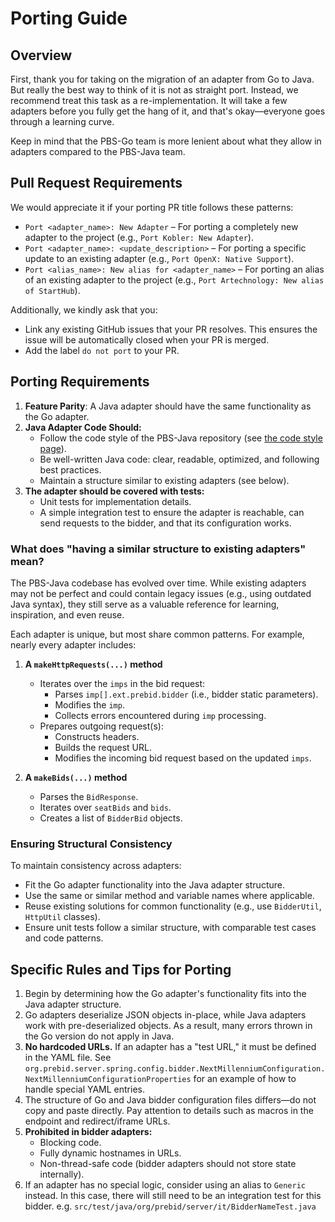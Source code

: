 # Porting Guide

## Overview

First, thank you for taking on the migration of an adapter from Go to Java. But really the best way to think of it is not as straight port. Instead, we recommend treat this task as a re-implementation. It will take a few adapters before you fully get the hang of it, and that's okay—everyone goes through a learning curve.

Keep in mind that the PBS-Go team is more lenient about what they allow in adapters compared to the PBS-Java team.

## Pull Request Requirements

We would appreciate it if your porting PR title follows these patterns:

- `Port <adapter_name>: New Adapter` – For porting a completely new adapter to the project (e.g., `Port Kobler: New Adapter`).
- `Port <adapter_name>: <update_description>` – For porting a specific update to an existing adapter (e.g., `Port OpenX: Native Support`).
- `Port <alias_name>: New alias for <adapter_name>` – For porting an alias of an existing adapter to the project (e.g., `Port Artechnology: New alias of StartHub`).

Additionally, we kindly ask that you:

- Link any existing GitHub issues that your PR resolves. This ensures the issue will be automatically closed when your PR is merged.
- Add the label `do not port` to your PR.

## Porting Requirements

1. **Feature Parity**: A Java adapter should have the same functionality as the Go adapter.
2. **Java Adapter Code Should:**
    - Follow the code style of the PBS-Java repository (see [the code style page](code-style.md)).
    - Be well-written Java code: clear, readable, optimized, and following best practices.
    - Maintain a structure similar to existing adapters (see below).
3. **The adapter should be covered with tests:**
    - Unit tests for implementation details.
    - A simple integration test to ensure the adapter is reachable, can send requests to the bidder, and that its configuration works.

### What does "having a similar structure to existing adapters" mean?

The PBS-Java codebase has evolved over time. While existing adapters may not be perfect and could contain legacy issues (e.g., using outdated Java syntax), they still serve as a valuable reference for learning, inspiration, and even reuse.

Each adapter is unique, but most share common patterns. For example, nearly every adapter includes:

1. **A `makeHttpRequests(...)` method**
    - Iterates over the `imps` in the bid request:
        - Parses `imp[].ext.prebid.bidder` (i.e., bidder static parameters).
        - Modifies the `imp`.
        - Collects errors encountered during `imp` processing.
    - Prepares outgoing request(s):
        - Constructs headers.
        - Builds the request URL.
        - Modifies the incoming bid request based on the updated `imps`.

2. **A `makeBids(...)` method**
    - Parses the `BidResponse`.
    - Iterates over `seatBids` and `bids`.
    - Creates a list of `BidderBid` objects.

### Ensuring Structural Consistency

To maintain consistency across adapters:
- Fit the Go adapter functionality into the Java adapter structure.
- Use the same or similar method and variable names where applicable.
- Reuse existing solutions for common functionality (e.g., use `BidderUtil`, `HttpUtil` classes).
- Ensure unit tests follow a similar structure, with comparable test cases and code patterns.

## Specific Rules and Tips for Porting

1. Begin by determining how the Go adapter's functionality fits into the Java adapter structure.
2. Go adapters deserialize JSON objects in-place, while Java adapters work with pre-deserialized objects. As a result, many errors thrown in the Go version do not apply in Java.
3. **No hardcoded URLs.** If an adapter has a "test URL," it must be defined in the YAML file. See `org.prebid.server.spring.config.bidder.NextMillenniumConfiguration.NextMillenniumConfigurationProperties` for an example of how to handle special YAML entries.
4. The structure of Go and Java bidder configuration files differs—do not copy and paste directly. Pay attention to details such as macros in the endpoint and redirect/iframe URLs.
5. **Prohibited in bidder adapters:**
    - Blocking code.
    - Fully dynamic hostnames in URLs.
    - Non-thread-safe code (bidder adapters should not store state internally).
6. If an adapter has no special logic, consider using an alias to `Generic` instead. In this case, there will still need to be an integration test for this bidder. e.g. `src/test/java/org/prebid/server/it/BidderNameTest.java`
